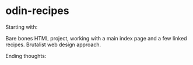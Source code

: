 # odin-recipes
Starting with: 

Bare bones HTML project, working with a main index page and a few linked recipes.
Brutalist web design approach.

Ending thoughts: 